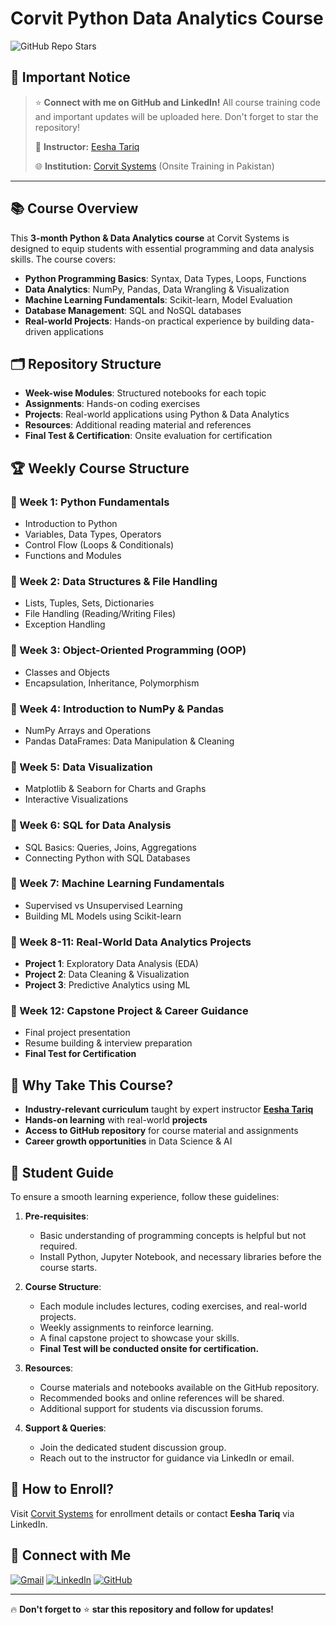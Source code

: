 # Corvit Python Data Analytics Course

![GitHub Repo Stars](https://img.shields.io/github/stars/codewithEshaYoutube/Corvit_Python_Data_Analytics_Course?style=social)

## 📢 Important Notice

> ⭐ **Connect with me on GitHub and LinkedIn!** All course training code and important updates will be uploaded here. Don't forget to star the repository!
>
> 📌 **Instructor:** [Eesha Tariq](https://www.linkedin.com/in/esha-tariqdev/)  
>
> 🌐 **Institution:** [Corvit Systems](https://corvit.com/systems/) (Onsite Training in Pakistan)

---

## 📚 Course Overview
This **3-month Python & Data Analytics course** at Corvit Systems is designed to equip students with essential programming and data analysis skills. The course covers:

- **Python Programming Basics**: Syntax, Data Types, Loops, Functions
- **Data Analytics**: NumPy, Pandas, Data Wrangling & Visualization
- **Machine Learning Fundamentals**: Scikit-learn, Model Evaluation
- **Database Management**: SQL and NoSQL databases
- **Real-world Projects**: Hands-on practical experience by building data-driven applications

## 🗂 Repository Structure
- **Week-wise Modules**: Structured notebooks for each topic
- **Assignments**: Hands-on coding exercises
- **Projects**: Real-world applications using Python & Data Analytics
- **Resources**: Additional reading material and references
- **Final Test & Certification**: Onsite evaluation for certification

## 🏆 Weekly Course Structure

### 📌 Week 1: Python Fundamentals
- Introduction to Python
- Variables, Data Types, Operators
- Control Flow (Loops & Conditionals)
- Functions and Modules

### 📌 Week 2: Data Structures & File Handling
- Lists, Tuples, Sets, Dictionaries
- File Handling (Reading/Writing Files)
- Exception Handling

### 📌 Week 3: Object-Oriented Programming (OOP)
- Classes and Objects
- Encapsulation, Inheritance, Polymorphism

### 📌 Week 4: Introduction to NumPy & Pandas
- NumPy Arrays and Operations
- Pandas DataFrames: Data Manipulation & Cleaning

### 📌 Week 5: Data Visualization
- Matplotlib & Seaborn for Charts and Graphs
- Interactive Visualizations

### 📌 Week 6: SQL for Data Analysis
- SQL Basics: Queries, Joins, Aggregations
- Connecting Python with SQL Databases

### 📌 Week 7: Machine Learning Fundamentals
- Supervised vs Unsupervised Learning
- Building ML Models using Scikit-learn

### 📌 Week 8-11: Real-World Data Analytics Projects
- **Project 1**: Exploratory Data Analysis (EDA)
- **Project 2**: Data Cleaning & Visualization
- **Project 3**: Predictive Analytics using ML

### 📌 Week 12: Capstone Project & Career Guidance
- Final project presentation
- Resume building & interview preparation
- **Final Test for Certification**

## 🚀 Why Take This Course?
- **Industry-relevant curriculum** taught by expert instructor **[Eesha Tariq](https://www.linkedin.com/in/esha-tariqdev/)**
- **Hands-on learning** with real-world **projects**
- **Access to GitHub repository** for course material and assignments
- **Career growth opportunities** in Data Science & AI

## 📖 Student Guide
To ensure a smooth learning experience, follow these guidelines:

1. **Pre-requisites**:
   - Basic understanding of programming concepts is helpful but not required.
   - Install Python, Jupyter Notebook, and necessary libraries before the course starts.

2. **Course Structure**:
   - Each module includes lectures, coding exercises, and real-world projects.
   - Weekly assignments to reinforce learning.
   - A final capstone project to showcase your skills.
   - **Final Test will be conducted onsite for certification.**

3. **Resources**:
   - Course materials and notebooks available on the GitHub repository.
   - Recommended books and online references will be shared.
   - Additional support for students via discussion forums.

4. **Support & Queries**:
   - Join the dedicated student discussion group.
   - Reach out to the instructor for guidance via LinkedIn or email.

## 📌 How to Enroll?
Visit [Corvit Systems](https://corvit.com/systems/) for enrollment details or contact **Eesha Tariq** via LinkedIn.

## 🔗 Connect with Me

[![Gmail](https://img.shields.io/badge/Gmail-333333?style=for-the-badge&logo=gmail&logoColor=red)](mailto:tariqeesha321@gmail.com)
[![LinkedIn](https://img.shields.io/badge/LinkedIn-0077B5?style=for-the-badge&logo=linkedin&logoColor=white)](https://www.linkedin.com/in/esha-tariqdev/)
[![GitHub](https://img.shields.io/badge/GitHub-333333?style=for-the-badge&logo=github&logoColor=white)](https://github.com/codewithEshaYoutube)

---

🔥 **Don't forget to** ⭐ **star this repository and follow for updates!**
